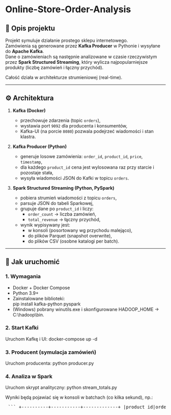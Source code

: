 # Online-Store-Order-Analysis
## 📌 Opis projektu
Projekt symuluje działanie prostego sklepu internetowego.  
Zamówienia są generowane przez **Kafka Producer** w Pythonie i wysyłane do **Apache Kafka**.  
Dane o zamówieniach są następnie analizowane w czasie rzeczywistym przez **Spark Structured Streaming**, który wylicza najpopularniejsze produkty (liczbę zamówień i łączny przychód).

Całość działa w architekturze strumieniowej (real-time).  

---

## ⚙️ Architektura

1. **Kafka (Docker)**  
   - przechowuje zdarzenia (topic `orders`),  
   - wystawia port `9092` dla producenta i konsumentów,  
   - Kafka-UI (na porcie `8080`) pozwala podejrzeć wiadomości i stan klastra.

2. **Kafka Producer (Python)**  
   - generuje losowe zamówienia: `order_id`, `product_id`, `price`, `timestamp`,  
   - dla każdego `product_id` cena jest wylosowana raz przy starcie i pozostaje stała,  
   - wysyła wiadomości JSON do Kafki w topicu `orders`.

3. **Spark Structured Streaming (Python, PySpark)**  
   - pobiera strumień wiadomości z topicu `orders`,  
   - parsuje JSON do tabeli Sparkowej,  
   - grupuje dane po `product_id` i liczy:
     - `order_count` → liczba zamówień,  
     - `total_revenue` → łączny przychód,  
   - wynik wypisywany jest:
     - w konsoli (posortowany wg przychodu malejąco),  
     - do plików Parquet (snapshot overwrite),  
     - do plików CSV (osobne katalogi per batch).

---

## 🚀 Jak uruchomić

### 1. Wymagania
- Docker + Docker Compose  
- Python 3.9+  
- Zainstalowane biblioteki:  
  pip install kafka-python pyspark
- (Windows) pobrany winutils.exe i skonfigurowane HADOOP_HOME → C:\hadoop\bin.

### 2. Start Kafki
Uruchom Kafkę i UI:
	docker-compose up -d

### 3. Producent (symulacja zamówień)
Uruchom producenta:
	python producer.py

### 4. Analiza w Spark
Uruchom skrypt analityczny:
	python stream_totals.py

Wyniki będą pojawiać się w konsoli w batchach (co kilka sekund), np.:
<pre> ``` +----------+-----------+-------------+ |product_id|order_count|total_revenue| +----------+-----------+-------------+ |1004 |8 |1116.24 | |1005 |15 |1071.90 | |1001 |13 |488.15 | |1002 |5 |639.30 | |1003 |8 |218.16 | +----------+-----------+-------------+ ``` </pre>
